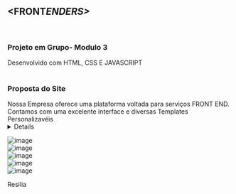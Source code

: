 <h2>&lt;FRONT<em>ENDERS&gt;</em> </h2> <br>
<h3>Projeto em Grupo- Modulo 3 </h3>
Desenvolvido com HTML, CSS  E JAVASCRIPT
<br>
<br>

<h3>Proposta do Site</h3>
Nossa Empresa oferece uma plataforma voltada para serviços FRONT END.<br>
Contamos com uma excelente interface e diversas Templates Personalizavéis

 <details><sumary><br>
  </sumary>
   ➝ Página Inicial -  Débora <br>
   ➝ Página de  Contatos - Maria Alice <br>
   ➝ Página de Serviços - Ana Beatriz  <br>
   ➝ Página Cadastro Lista de Espera - Maria Alice <br>
   ➝ Página de Login com Recuperação de senha - Laís <br>
   ➝ Rodapé - Débora
</details>

![image](https://user-images.githubusercontent.com/113525688/205652344-311603c9-4342-4b9c-ae3f-6d2b262b63d2.png)<br>
![image](https://user-images.githubusercontent.com/113525688/205652475-d7f350d3-e28e-49d0-87ba-aebe80be01ab.png)<br>
![image](https://user-images.githubusercontent.com/113525688/205652562-b6a80f79-3d3a-4a53-836e-dc1874deabc2.png)<br>
![image](https://user-images.githubusercontent.com/113525688/205652664-394d7098-0626-4d5a-b95b-8d62a7640a03.png)<br>
![image](https://user-images.githubusercontent.com/113525688/205652886-3eca8cea-3a4d-4f80-bc8f-eff1546aceba.png)<br>


Resilia

